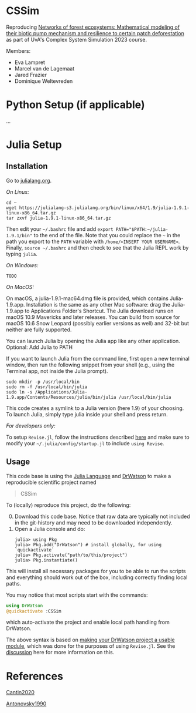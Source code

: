 # CSSim

Reproducing [Networks of forest ecosystems: Mathematical modeling of their biotic pump mechanism and resilience to certain patch deforestation](https://www.sciencedirect.com/science/article/pii/S1476945X20300386) as part of UvA's Complex System Simulation 
2023 course.

Members:

* Eva Lampret
* Marcel van de Lagemaat
* Jared Frazier
* Dominique Weltevreden

# Python Setup (if applicable)

...

# Julia Setup 

## Installation
Go to [julialang.org](https://juliailang.org/downloads/). 

*On Linux:*

```
cd ~
wget https://julialang-s3.julialang.org/bin/linux/x64/1.9/julia-1.9.1-linux-x86_64.tar.gz
tar zxvf julia-1.9.1-linux-x86_64.tar.gz
```
Then edit your `~/.bashrc` file and add `export PATH="$PATH:~/julia-1.9.1/bin"`
to the end of the file. Note that you could replace the `~` in the path you 
export to the `PATH` variable with `/home/<INSERT YOUR USERNAME>`. Finally,
`source ~/.bashrc` and then check to see that the Julia REPL work
by typing `julia`.

*On Windows:*

```
TODO
```

*On MacOS:*

On macOS, a julia-1.9.1-mac64.dmg file is provided, which contains Julia-1.9.app. Installation is the same as any other Mac software: drag the Julia-1.9.app to Applications Folder's Shortcut. The Julia download runs on macOS 10.9 Mavericks and later releases. You can build from source for macOS 10.6 Snow Leopard (possibly earlier versions as well) and 32-bit but neither are fully supported.

You can launch Julia by opening the Julia app like any other application.
Optional: Add Julia to PATH

If you want to launch Julia from the command line, first open a new terminal window, then run the following snippet from your shell (e.g., using the Terminal app, not inside the Julia prompt).

```
sudo mkdir -p /usr/local/bin
sudo rm -f /usr/local/bin/julia
sudo ln -s /Applications/Julia-1.9.app/Contents/Resources/julia/bin/julia /usr/local/bin/julia
```

This code creates a symlink to a Julia version (here 1.9) of your choosing. To launch Julia, simply type julia inside your shell and press return.

*For developers only:*

To setup `Revise.jl`, follow the instructions
described [here](https://timholy.github.io/Revise.jl/stable/) and make sure
to modify your `~/.julia/config/startup.jl` to include `using Revise`.

## Usage

This code base is using the [Julia Language](https://julialang.org/) and
[DrWatson](https://juliadynamics.github.io/DrWatson.jl/stable/)
to make a reproducible scientific project named
> CSSim

To (locally) reproduce this project, do the following:

0. Download this code base. Notice that raw data are typically not included in the
   git-history and may need to be downloaded independently.
1. Open a Julia console and do:
   ```
   julia> using Pkg
   julia> Pkg.add("DrWatson") # install globally, for using `quickactivate`
   julia> Pkg.activate("path/to/this/project")
   julia> Pkg.instantiate()
   ```

This will install all necessary packages for you to be able to run the scripts and
everything should work out of the box, including correctly finding local paths.

You may notice that most scripts start with the commands:
```julia
using DrWatson
@quickactivate :CSSim
```
which auto-activate the project and enable local path handling from DrWatson.

The above syntax is based on [making your DrWatson project a usable module](https://juliadynamics.github.io/DrWatson.jl/stable/real_world/#Making-your-project-a-usable-module-1),
which was done for the purposes of using `Revise.jl`. See the [discussion](https://discourse.julialang.org/t/best-debug-workflow-for-dr-watson/97234/5)
here for more information on this. 

# References

[Cantin2020](https://www.sciencedirect.com/science/article/pii/S1476945X20300386)

[Antonovsky1990](https://www.sciencedirect.com/science/article/abs/pii/004058099090043U?via%3Dihub)
